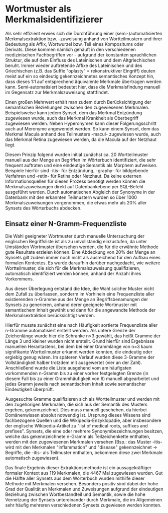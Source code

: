 Wortmuster als Merkmalsidentifizierer
=====================================

Als sehr effizient erwies sich die Durchführung einer (semi-)automatisierten Merkmalsextraktion bzw. -zuweisung anhand von Wortteilmustern und ihrer Bedeutung als Affix, Wortwurzel bzw. Teil eines Kompositums oder Derivats. 
Diese kommen nämlich gehäuft in den verschiedenen medizinischen Fachbegriffen vor - aufgrund der konstanten sprachlichen Struktur, die auf dem Einfluss des Lateinischen und dem Altgriechischen beruht. 
Immer wieder auftretende Affixe des Lateinischen und des Griechischen (z.B. das Suffix "oplasty" = rekonstruktiver Eingriff) deuten meist auf ein so eindeutig gekennzeichnetes semantisches Konzept hin, dass dieses 1:1 auf entsprechend äquivalente Merkmale übertragen werden kann. 
Semi-automatisiert bedeutet hier, dass die Merkmalsfindung manuell im Gegensatz zur Merkmalszuweisung stattfindet.

Einen großen Mehrwert erhält man zudem durch Berücksichtigung der semantischen Beziehungen zwischen den zugewiesenen Merkmalen. 
Beispielsweise kann jedem Synset, dem das Merkmal Entzündung zugewiesen wurde, auch das Merkmal Krankheit als Oberbegriff zugewiesen werden. 
Neben Hyperonymen kann dieser Folgerungsschritt auch auf Meronyme angewendet werden. 
So kann einem Synset, dem das Merkmal Macula anhand des Teilmusters -macul- zugewiesen wurde, auch das Merkmal Retina zugewiesen werden, da die Macula auf der Netzhaut liegt.

Diesem Prinzip folgend wurden initial zunächst ca. 20 Wortteilmuster manuell aus der Menge an Begriffen im Wörterbuch identifiziert, die sehr frequent auftraten und eine eindeutige Semantik als Morphem aufweisen. 
Beispiele hierfür sind -itis- für Entzündung, -graphy- für bildgebende Verfahren und -retin- für Retina oder Netzhaut. 
Da keine externen Informationsquellen für diesen Prozess benötigt werden können die Merkmalszuweisungen direkt auf Datenbankebene per SQL-Befehl ausgeführt werden. 
Durch automatischen Abgleich der Synonyme in der Datenbank mit den erkannten Teilmustern wurden so über 1000 Merkmalszuweisungen vorgenommen, die etwas mehr als 20% aller Synsets des Wörterbuchs abdecken.

Einsatz einer N-Gramm-Frequenzliste
-----------------------------------

Die Wahl geeigneter Wortmuster durch manuelle Untersuchung der englischen Begriffsliste ist als zu unvollständig einzustufen, da unter Umständen Wortmuster übersehen werden, die für die erwähnte Methode gute Resultate erzielen können. 
Eine Abdeckung von 20% der Menge an Synsets gilt zudem immer noch nicht als ausreichend für den Aufbau eines formalen Kontextes. 
Es wurde daraufhin darüber nachgedacht, wie weitere Wortteilmuster, die sich für die Merkmalszuweisung qualifizieren, automatisch identifiziert werden können, anhand der Anzahl ihres Vorkommens.

Aus dieser Überlegung entstand die Idee, die Wahl solcher Muster nicht dem Zufall zu überlassen, sonderm im Vorhinein eine Frequenzliste aller existierenden n-Gramme aus der Menge an Begriffsbenamungen der Synsets zu generieren, anhand derer geeignete Wortmuster mit semantischem Inhalt gewählt und dann für die angewandte Methode der Merkmalsextraktion berücksichtigt werden.

Hierfür musste zunächst eine nach Häufigkeit sortierte Frequenzliste aller n-Gramme automatisiert erstellt werden. 
Als untere Grenze der Zeichenlänge wurde hier die Schranke n>3 gewählt, das heißt Gramme der Länge 3 und kleiner wurden nicht erstellt. 
Grund hierfür sind Ergebnisse manuellen Herantastens, bei dem bei einer Grammlänge von n=3 kaum signifikante Wortteilmuster erkannt werden konnten, die eindeutig oder ergiebig genug wären. 
Im späteren Verlauf wurden diese 3-Gramme der Vollständigkeit halber trotzdem mit ausgewertet (vier an der Zahl). 
Anschließend wurde die Liste ausgehend vom am häufigsten vorkommenden n-Gramm bis zu einer vorher festgelegten Grenze (in diesem Fall bis zu einer Grammhäufigkeit von 6) manuell abgearbeitet und jedes Gramm jeweils nach semantischem Inhalt sowie semantischer Eindeutigkeit überprüft.

Ausgesuchte Gramme qualifizieren sich als Wortteilmuster und werden mit den zugehörigen Merkmalen, die sich aus der Semantik des Musters ergeben, gekennzeichnet. 
Dies muss manuell geschehen, da hierbei Domänenwissen absolut notwendig ist. 
Ursprung dieses Wissens sind fachbezogene Quellen und die Wikipedia-Enzyklopädie, aber insbesondere der englische Wikipedia-Artikel zu "list of medical roots, suffixes and prefixes". 
Synsets, die eine oder mehrere Synonymbezeichnungen besitzen, welche das gekennzeichnete n-Gramm als Teilzeichenkette enthalten, werden mit den zugewiesenen Merkmalen versehen (Bsp.: das Muster -itis- wird mit den Merkmalen "inflammation" und "disease" gekennzeichnet -> Begriffe, die -itis- als Teilmuster enthalten, bekommen diese zwei Merkmale automatisch zugewiesen).

Das finale Ergebnis dieser Extraktionsmethode ist ein aussagekräftiger formaler Kontext aus 119 Merkmalen, die 4467 Mal zugewiesen wurden. 
Gut die Hälfte aller Synsets aus dem Wörterbuch wurden mithilfe dieser Methode mit Merkmalen versehen. 
Besonders positiv sind dabei der hohe Grad der Qualität an Merkmalen und Zuweisungen aufgrund der eindeutigen Beziehung zwischen Wortbestandteil und Semantik, sowie die hohe Vernetzung der Synsets untereinander durch Merkmale, die im Allgemeinen sehr häufig mehreren verschiedenen Synsets zugewiesen werden konnten.
